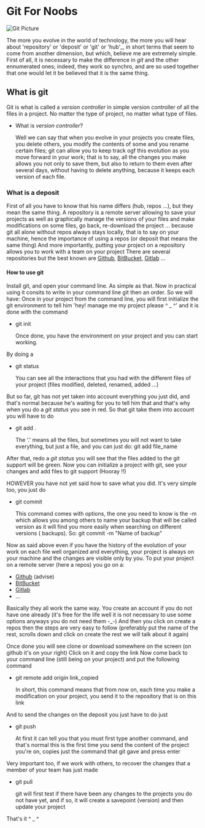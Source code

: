 # Git For Noobs

![Git Picture](https://cdn-images-1.medium.com/fit/t/1600/480/1*S-_fv45WT4MgqtnPVsxtHQ.jpeg)

The more you evolve in the world of technology, the more you will hear about 'repository' or 'deposit' or 'git' or 'hub'_, in short terms that seem to come from another dimension, but which, believe me are extremely simple.
First of all, it is necessary to make the difference in *git* and the other ennumerated ones; indeed, they work so synchro, and are so used together that one would let it be believed that it is the same thing.

## What is git

Git is what is called a _version controller_ in simple version controller of all the files in a project. No matter the type of project, no matter what type of files.

* What is _version controller_?

     Well we can say that when you evolve in your projects you create files, you delete others, you modify the contents of some and you rename certain files; git can allow you to keep track ogf this evolution as you move forward in your work; that is to say, all the changes you make allows you not only to save them, but also to return to them even after several days, without having to delete anything, because it keeps each version of each file.

### What is a deposit

First of all you have to know that his name differs (hub, repos ...), but they mean the same thing.
A repository is a remote server allowing to save your projects as well as graphically manage the versions of your files and make modifications on some files, go back, re-download the project ... because git all alone without repos always stays locally, that is to say on your machine, hence the importance of using a repos (or deposit that means the same thing)
And more importantly, putting your project on a repository allows you to work with a team on your project
There are several repositories but the best known are [Github](https://github.com/), [BitBucket](https://bitbucket.org/), [Gitlab](https://gitlab.com/) ...

#### How to use git

Install git, and open your command line.
As simple as that.
Now in practical using it consits to write in your command line git then an order. So we will have:
Once in your project from the command line, you will first initialize the git environment to tell him 'hey! manage me my project please ^ _ ^' and it is done with the command

* git init

    Once done, you have the environment on your project and you can start working.

By doing a

* git status

    You can see all the interactions that you had with the different files of your project (files modified, deleted, renamed, added ...)

But so far, git has not yet taken into account everything you just did, and that's normal because he's waiting for you to tell him that and that's why when you do a _git status_ you see in red.
So that git take them into account you will have to do

* git add .

    The '.' means all the files, but sometimes you will not want to take everything, but just a file, and you can just do:
    git add file_name

After that, redo a _git status_ you will see that the files added to the git support will be green.
Now you can initialize a project with git, see your changes and add files to git support (Hooray !!)

HOWEVER you have not yet said how to save what you did. It's very simple too, you just do

* git commit

    This command comes with options, the one you need to know is the -m which allows you among others to name your backup that will be called version as it will find you more easily when searching on different versions ( backups). So:
    git commit -m "Name of backup"

Now as said above even if you have the history of the evolution of your work on each file well organized and everything, your project is always on your machine and the changes are visible only by you.
To put your project on a remote server (here a repos) you go on a:

* [Github](https://github.com/) (advise)
* [BitBucket](https://bitbucket.org/)
* [Gitlab](https://gitlab.com/)
* ...

Basically they all work the same way.
You create an account if you do not have one already (it's free for the life well it is not necessary to use some options anyways you do not need them -_-)
And then you click on create a repos then the steps are very easy to follow (preferably put the name of the rest, scrolls down and click on create the rest we will talk about it again)

Once done you will see clone or download somewhere on the screen (on github it's on your right)
Click on it and copy the link
Now come back to your command line (still being on your project) and put the following command

* git remote add origin link_copied

    In short, this command means that from now on, each time you make a modification on your project, you send it to the repository that is on this link

And to send the changes on the deposit you just have to do just

* git push

    At first it can tell you that you must first type another command, and that's normal this is the first time you send the content of the project you're on, copies just the command that git gave and press enter

Very important too, if we work with others, to recover the changes that a member of your team has just made

* git pull

    git will first test if there have been any changes to the projects you do not have yet, and if so, it will create a savepoint (version) and then update your project

That's it ^ _ ^
